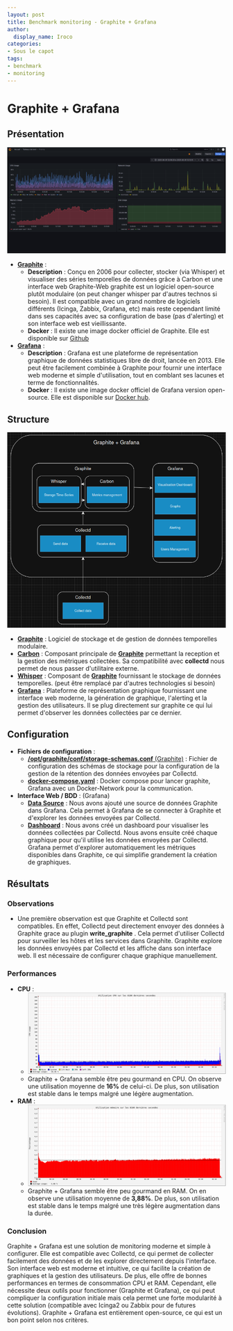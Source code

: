 ```yaml
---
layout: post
title: Benchmark monitoring - Graphite + Grafana
author:
  display_name: Iroco
categories:
- Sous le capot
tags:
- benchmark
- monitoring
---
```

# Graphite + Grafana

## Présentation

[![Exemple de dashboard de Grafana](../images/monitoring-dasboard-benchmark/Pres_graphite+grafana.png)](https://www.grafana.com/)
  - [**Graphite**](https://graphiteapp.org/) : 
    - **Description** : Conçu en 2006 pour collecter, stocker (via Whisper) et visualiser des séries temporelles de données grâce à Carbon et une interface web Graphite-Web graphite est un logiciel open-source plutôt modulaire (on peut changer whisper par d'autres technos si besoin). Il est compatible avec un grand nombre de logiciels différents (Icinga, Zabbix, Grafana, etc) mais reste cependant limité dans ses capacités avec sa configuration de base (pas d'alerting) et son interface web est vieillissante.
    - **Docker** : Il existe une image docker officiel de Graphite. Elle est disponible sur [Github](https://github.com/graphite-project/docker-graphite-statsd)
  - [**Grafana**](https://grafana.com/) :
    - **Description** : Grafana est une plateforme de représentation graphique de données statistiques libre de droit, lancée en 2013. Elle peut être facilement combinée à Graphite pour fournir une interface web moderne et simple d'utilisation, tout en comblant ses lacunes et terme de fonctionnalités.
    - **Docker** : Il existe une image docker officiel de Grafana version open-source. Elle est disponible sur [Docker hub](https://hub.docker.com/r/grafana/grafana-oss).

## Structure

[![Schéma descriptif du fonctionnement de Graphite + Grafana](../images/monitoring-dasboard-benchmark/Schema_graphite+grafana.png)](https://graphiteapp.org/)
- [**Graphite**](https://graphiteapp.org/) : Logiciel de stockage et de gestion de données temporelles modulaire.
- [**Carbon**](https://graphite.readthedocs.io/en/latest/carbon-daemons.html) : Composant principale de [**Graphite**](https://graphiteapp.org/) permettant la reception et la gestion des métriques collectées. Sa compatibilité avec **collectd** nous permet de nous passer d'utilitaire externe.
- [**Whisper**](https://graphite.readthedocs.io/en/latest/whisper.html) : Composant de [**Graphite**](https://graphiteapp.org/) fournissant le stockage de données temporelles. (peut être remplacé par d'autres technologies si besoin)
- [**Grafana**](https://grafana.com/) : Plateforme de représentation graphique fournissant une interface web moderne, la génération de graphique, l'alerting et la gestion des utilisateurs. Il se plug directement sur graphite ce qui lui permet d'observer les données collectées par ce dernier.

## Configuration

- **Fichiers de configuration** : 
  - [**/opt/graphite/conf/storage-schemas.conf** (Graphite)](https://github.com/iroco-co/bench-monitoring-dashboard/blob/main/graphite/conf/storage-schemas.conf) : Fichier de configuration des schémas de stockage pour la configuration de la gestion de la rétention des données envoyées par Collectd.
  - [**docker-compose.yaml**](https://github.com/iroco-co/bench-monitoring-dashboard/blob/main/docker-compose.yaml) : Docker compose pour lancer graphite, Grafana avec un Docker-Network pour la communication.
- **Interface Web / BDD** : (Grafana)
  - [**Data Source**](http://localhost:3000/connections/datasources) : Nous avons ajouté une source de données Graphite dans Grafana. Cela permet à Grafana de se connecter à Graphite et d'explorer les données envoyées par Collectd.
  - [**Dashboard**](http://localhost:3000/dashboards) : Nous avons créé un dashboard pour visualiser les données collectées par Collectd. Nous avons ensuite créé chaque graphique pour qu'il utilise les données envoyées par Collectd. Grafana permet d'explorer automatiquement les métriques disponibles dans Graphite, ce qui simplifie grandement la création de graphiques.

## Résultats

### Observations

  - Une première observation est que Graphite et Collectd sont compatibles. En effet, Collectd peut directement envoyer des données à Graphite grace au plugin **write_graphite** . Cela permet d'utiliser Collectd pour surveiller les hôtes et les services dans Graphite. Graphite explore les données envoyées par Collectd et les affiche dans son interface web. Il est nécessaire de configurer chaque graphique manuellement.

### Performances

  - **CPU** : 
    - ![Graphique d'utilisation CPU de Graphite + Grafana sur les 8100 dernières secondes.](../images/monitoring-dasboard-benchmark/graphite+grafana_cpu_usage.png)
    - Graphite + Grafana semble être peu gourmand en CPU. On observe une utilisation moyenne de **16%** de celui-ci. De plus, son utilisation est stable dans le temps malgré une légère augmentation.
  - **RAM** :
    - ![Graphique d'utilisation mémoire de Graphite + Grafana sur les 8100 dernières secondes.](../images/monitoring-dasboard-benchmark/graphite+grafana_memory_usage.png)
    - Graphite + Grafana semble être peu gourmand en RAM. On en observe une utilisation moyenne de **3,88%**. De plus, son utilisation est stable dans le temps malgré une très légère augmentation dans la durée.

### Conclusion

Graphite + Grafana est une solution de monitoring moderne et simple à configurer. Elle est compatible avec Collectd, ce qui permet de collecter facilement des données et de les explorer directement depuis l'interface. Son interface web est moderne et intuitive, ce qui facilite la création de graphiques et la gestion des utilisateurs. De plus, elle offre de bonnes performances en termes de consommation CPU et RAM. Cependant, elle nécessite deux outils pour fonctionner (Graphite et Grafana), ce qui peut compliquer la configuration initiale mais cela permet une forte modularité à cette solution (compatible avec Icinga2 ou Zabbix pour de futures évolutions). Graphite + Grafana est entièrement open-source, ce qui est un bon point selon nos critères.